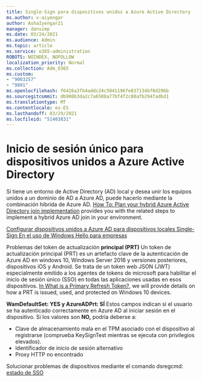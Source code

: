```yaml
---
title: Single-Sign para dispositivos unidos a Azure Active Directory
ms.author: v-aiyengar
author: AshaIyengar21
manager: dansimp
ms.date: 03/24/2021
ms.audience: Admin
ms.topic: article
ms.service: o365-administration
ROBOTS: NOINDEX, NOFOLLOW
localization_priority: Normal
ms.collection: Adm_O365
ms.custom:
- "9003257"
- "9891"
ms.openlocfilehash: f6426a3fb4addc24c5041196fe837134bf0d296b
ms.sourcegitcommit: db908b3da2c7a6508a77bf4f2c80afb294fadbd1
ms.translationtype: MT
ms.contentlocale: es-ES
ms.lasthandoff: 03/29/2021
ms.locfileid: "51403831"
---
```

# <a name="single-sign-on-for-azure-active-directory-joined-devices"></a>Inicio de sesión único para dispositivos unidos a Azure Active Directory

Si tiene un entorno de Active Directory (AD) local y desea unir los equipos unidos a un dominio de AD a Azure AD, puede hacerlo mediante la combinación híbrida de Azure AD. [How To: Plan your hybrid Azure Active Directory join implementation](https://docs.microsoft.com/azure/active-directory/devices/hybrid-azuread-join-plan) provides you with the related steps to implement a hybrid Azure AD join in your environment.

[Configurar dispositivos unidos a Azure AD para dispositivos locales Single-Sign En el uso de Windows Hello para empresas](https://docs.microsoft.com/azure/active-directory/devices/hybrid-azuread-join-plan) 

Problemas del token de actualización **principal (PRT)** Un token de actualización principal (PRT) es un artefacto clave de la autenticación de Azure AD en windows 10, Windows Server 2016 y versiones posteriores, dispositivos iOS y Android. Se trata de un token web JSON (JWT) especialmente emitido a los agentes de tokens de microsoft para habilitar el inicio de sesión único (SSO) en todas las aplicaciones usadas en esos dispositivos. [In What is a Primary Refresh Token?](https://docs.microsoft.com/azure/active-directory/devices/concept-primary-refresh-token), we will provide details on how a PRT is issued, used, and protected on Windows 10 devices.

**WamDefaultSet: YES y AzureADPrt: SÍ** Estos campos indican si el usuario se ha autenticado correctamente en Azure AD al iniciar sesión en el dispositivo. Si los valores son **NO,** podría deberse a:

- Clave de almacenamiento mala en el TPM asociado con el dispositivo al registrarse (comprueba KeySignTest mientras se ejecuta con privilegios elevados).
- Identificador de inicio de sesión alternativo
- Proxy HTTP no encontrado

Solucionar problemas de dispositivos mediante el comando dsregcmd: [estado de SSO](https://docs.microsoft.com/azure/active-directory/devices/troubleshoot-device-dsregcmd#sso-state)
